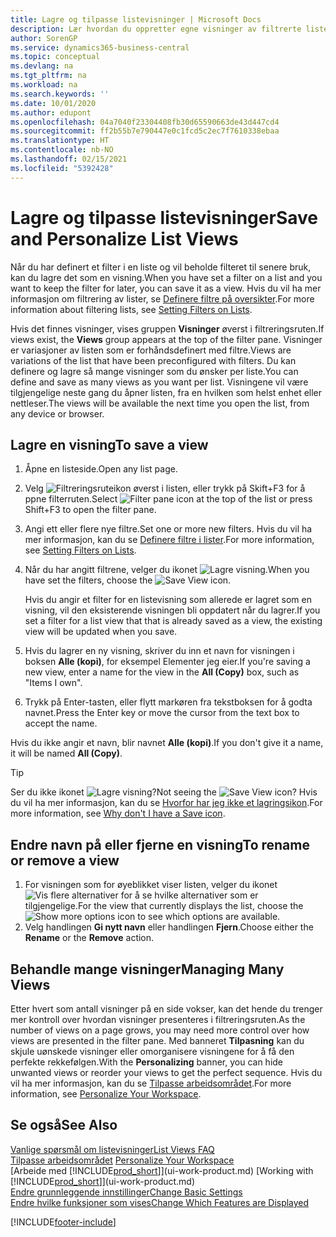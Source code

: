 ```yaml
---
title: Lagre og tilpasse listevisninger | Microsoft Docs
description: Lær hvordan du oppretter egne visninger av filtrerte lister.
author: SorenGP
ms.service: dynamics365-business-central
ms.topic: conceptual
ms.devlang: na
ms.tgt_pltfrm: na
ms.workload: na
ms.search.keywords: ''
ms.date: 10/01/2020
ms.author: edupont
ms.openlocfilehash: 04a7040f23304408fb30d65590663de43d447cd4
ms.sourcegitcommit: ff2b55b7e790447e0c1fcd5c2ec7f7610338ebaa
ms.translationtype: HT
ms.contentlocale: nb-NO
ms.lasthandoff: 02/15/2021
ms.locfileid: "5392428"
---
```

# <a name="save-and-personalize-list-views"></a><span data-ttu-id="00d3f-103">Lagre og tilpasse listevisninger</span><span class="sxs-lookup"><span data-stu-id="00d3f-103">Save and Personalize List Views</span></span>
<span data-ttu-id="00d3f-104">Når du har definert et filter i en liste og vil beholde filteret til senere bruk, kan du lagre det som en visning.</span><span class="sxs-lookup"><span data-stu-id="00d3f-104">When you have set a filter on a list and you want to keep the filter for later, you can save it as a view.</span></span> <span data-ttu-id="00d3f-105">Hvis du vil ha mer informasjon om filtrering av lister, se [Definere filtre på oversikter](ui-enter-criteria-filters.md#setting-filters-on-lists).</span><span class="sxs-lookup"><span data-stu-id="00d3f-105">For more information about filtering lists, see [Setting Filters on Lists](ui-enter-criteria-filters.md#setting-filters-on-lists).</span></span>

<span data-ttu-id="00d3f-106">Hvis det finnes visninger, vises gruppen **Visninger** øverst i filtreringsruten.</span><span class="sxs-lookup"><span data-stu-id="00d3f-106">If views exist, the **Views** group appears at the top of the filter pane.</span></span> <span data-ttu-id="00d3f-107">Visninger er variasjoner av listen som er forhåndsdefinert med filtre.</span><span class="sxs-lookup"><span data-stu-id="00d3f-107">Views are variations of the list that have been preconfigured with filters.</span></span> <span data-ttu-id="00d3f-108">Du kan definere og lagre så mange visninger som du ønsker per liste.</span><span class="sxs-lookup"><span data-stu-id="00d3f-108">You can define and save as many views as you want per list.</span></span> <span data-ttu-id="00d3f-109">Visningene vil være tilgjengelige neste gang du åpner listen, fra en hvilken som helst enhet eller nettleser.</span><span class="sxs-lookup"><span data-stu-id="00d3f-109">The views will be available the next time you open the list, from any device or browser.</span></span>

## <a name="to-save-a-view"></a><span data-ttu-id="00d3f-110">Lagre en visning</span><span class="sxs-lookup"><span data-stu-id="00d3f-110">To save a view</span></span>
1. <span data-ttu-id="00d3f-111">Åpne en listeside.</span><span class="sxs-lookup"><span data-stu-id="00d3f-111">Open any list page.</span></span>
2. <span data-ttu-id="00d3f-112">Velg ![Filtreringsruteikon](media/open-filter-pane-icon.png "Filtreringsruteikon") øverst i listen, eller trykk på Skift+F3 for å ppne filterruten.</span><span class="sxs-lookup"><span data-stu-id="00d3f-112">Select ![Filter pane icon](media/open-filter-pane-icon.png "Filter pane icon") at the top of the list or press Shift+F3 to open the filter pane.</span></span>
3. <span data-ttu-id="00d3f-113">Angi ett eller flere nye filtre.</span><span class="sxs-lookup"><span data-stu-id="00d3f-113">Set one or more new filters.</span></span> <span data-ttu-id="00d3f-114">Hvis du vil ha mer informasjon, kan du se [Definere filtre i lister](ui-enter-criteria-filters.md#setting-filters-on-lists).</span><span class="sxs-lookup"><span data-stu-id="00d3f-114">For more information, see [Setting Filters on Lists](ui-enter-criteria-filters.md#setting-filters-on-lists).</span></span>
4. <span data-ttu-id="00d3f-115">Når du har angitt filtrene, velger du ikonet ![Lagre visning](media/save_view_icon.png "Lagre visning").</span><span class="sxs-lookup"><span data-stu-id="00d3f-115">When you have set the filters, choose the ![Save View](media/save_view_icon.png "Save View") icon.</span></span>

    <span data-ttu-id="00d3f-116">Hvis du angir et filter for en listevisning som allerede er lagret som en visning, vil den eksisterende visningen bli oppdatert når du lagrer.</span><span class="sxs-lookup"><span data-stu-id="00d3f-116">If you set a filter for a list view that that is already saved as a view, the existing view will be updated when you save.</span></span>
5. <span data-ttu-id="00d3f-117">Hvis du lagrer en ny visning, skriver du inn et navn for visningen i boksen **Alle (kopi)**, for eksempel Elementer jeg eier.</span><span class="sxs-lookup"><span data-stu-id="00d3f-117">If you're saving a new view, enter a name for the view in the **All (Copy)** box, such as "Items I own".</span></span>
6. <span data-ttu-id="00d3f-118">Trykk på Enter-tasten, eller flytt markøren fra tekstboksen for å godta navnet.</span><span class="sxs-lookup"><span data-stu-id="00d3f-118">Press the Enter key or move the cursor from the text box to accept the name.</span></span>

<span data-ttu-id="00d3f-119">Hvis du ikke angir et navn, blir navnet **Alle (kopi)**.</span><span class="sxs-lookup"><span data-stu-id="00d3f-119">If you don't give it a name, it will be named **All (Copy)**.</span></span>

> [!TIP]
> <span data-ttu-id="00d3f-120">Ser du ikke ikonet ![Lagre visning](media/save_view_icon.png "Lagre visning")?</span><span class="sxs-lookup"><span data-stu-id="00d3f-120">Not seeing the ![Save View](media/save_view_icon.png "Save View") icon?</span></span> <span data-ttu-id="00d3f-121">Hvis du vil ha mer informasjon, kan du se [Hvorfor har jeg ikke et lagringsikon](ui-views-faq.md#save).</span><span class="sxs-lookup"><span data-stu-id="00d3f-121">For more information, see [Why don't I have a Save icon](ui-views-faq.md#save).</span></span>

## <a name="to-rename-or-remove-a-view"></a><span data-ttu-id="00d3f-122">Endre navn på eller fjerne en visning</span><span class="sxs-lookup"><span data-stu-id="00d3f-122">To rename or remove a view</span></span>
1. <span data-ttu-id="00d3f-123">For visningen som for øyeblikket viser listen, velger du ikonet ![Vis flere alternativer](media/show-more-options-icon.png "Vis flere alternativer") for å se hvilke alternativer som er tilgjengelige.</span><span class="sxs-lookup"><span data-stu-id="00d3f-123">For the view that currently displays the list, choose the ![Show more options](media/show-more-options-icon.png "Show more options") icon to see which options are available.</span></span>
2. <span data-ttu-id="00d3f-124">Velg handlingen **Gi nytt navn** eller handlingen **Fjern**.</span><span class="sxs-lookup"><span data-stu-id="00d3f-124">Choose either the **Rename** or the **Remove** action.</span></span>

## <a name="managing-many-views"></a><span data-ttu-id="00d3f-125">Behandle mange visninger</span><span class="sxs-lookup"><span data-stu-id="00d3f-125">Managing Many Views</span></span>
<span data-ttu-id="00d3f-126">Etter hvert som antall visninger på en side vokser, kan det hende du trenger mer kontroll over hvordan visninger presenteres i filtreringsruten.</span><span class="sxs-lookup"><span data-stu-id="00d3f-126">As the number of views on a page grows, you may need more control over how views are presented in the filter pane.</span></span> <span data-ttu-id="00d3f-127">Med banneret **Tilpasning** kan du skjule uønskede visninger eller omorganisere visningene for å få den perfekte rekkefølgen.</span><span class="sxs-lookup"><span data-stu-id="00d3f-127">With the **Personalizing** banner, you can hide unwanted views or reorder your views to get the perfect sequence.</span></span> <span data-ttu-id="00d3f-128">Hvis du vil ha mer informasjon, kan du se [Tilpasse arbeidsområdet](ui-personalization-user.md).</span><span class="sxs-lookup"><span data-stu-id="00d3f-128">For more information, see [Personalize Your Workspace](ui-personalization-user.md).</span></span>

## <a name="see-also"></a><span data-ttu-id="00d3f-129">Se også</span><span class="sxs-lookup"><span data-stu-id="00d3f-129">See Also</span></span>
[<span data-ttu-id="00d3f-130">Vanlige spørsmål om listevisninger</span><span class="sxs-lookup"><span data-stu-id="00d3f-130">List Views FAQ</span></span>](ui-views-faq.md)  
<span data-ttu-id="00d3f-131">[Tilpasse arbeidsområdet](ui-personalization-user.md)  </span><span class="sxs-lookup"><span data-stu-id="00d3f-131">[Personalize Your Workspace](ui-personalization-user.md)  </span></span>  
<span data-ttu-id="00d3f-132">[Arbeide med [!INCLUDE[prod_short](includes/prod_short.md)]](ui-work-product.md)  </span><span class="sxs-lookup"><span data-stu-id="00d3f-132">[Working with [!INCLUDE[prod_short](includes/prod_short.md)]](ui-work-product.md)  </span></span>  
[<span data-ttu-id="00d3f-133">Endre grunnleggende innstillinger</span><span class="sxs-lookup"><span data-stu-id="00d3f-133">Change Basic Settings</span></span>](ui-change-basic-settings.md)  
[<span data-ttu-id="00d3f-134">Endre hvilke funksjoner som vises</span><span class="sxs-lookup"><span data-stu-id="00d3f-134">Change Which Features are Displayed</span></span>](ui-experiences.md)  


[!INCLUDE[footer-include](includes/footer-banner.md)]